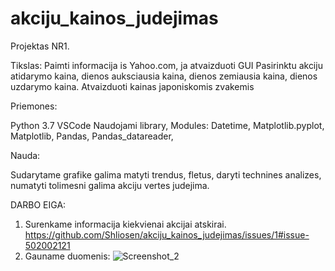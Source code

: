 # akciju_kainos_judejimas

Projektas NR1.

Tikslas: 
Paimti informacija is Yahoo.com, ja atvaizduoti GUI
Pasirinktu akciju atidarymo kaina, dienos auksciausia kaina, dienos zemiausia kaina, dienos uzdarymo kaina.
Atvaizduoti kainas japoniskomis zvakemis

Priemones:

Python 3.7
VSCode
Naudojami library, Modules:
	Datetime,
	Matplotlib.pyplot,
	Matplotlib,
	Pandas,
	Pandas_datareader,

Nauda:

Sudarytame grafike galima matyti trendus, fletus, daryti technines analizes, numatyti tolimesni galima akciju vertes judejima.

DARBO EIGA:

1) Surenkame informacija kiekvienai akcijai atskirai.
https://github.com/Shliosen/akciju_kainos_judejimas/issues/1#issue-502002121
2) Gauname duomenis:
![Screenshot_2](https://user-images.githubusercontent.com/40127726/66122485-7931f000-e5e8-11e9-8ddc-5c7549b56d94.png)


